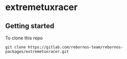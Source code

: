 # extremetuxracer



## Getting started

To clone this repo
```
git clone https://gitlab.com/rebornos-team/rebornos-packages/extremetuxracer.git
```
